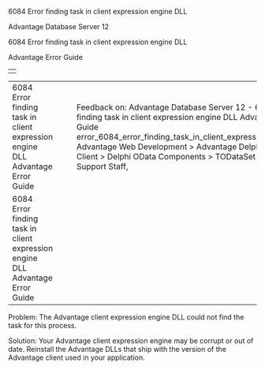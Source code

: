6084 Error finding task in client expression engine DLL




Advantage Database Server 12  

6084 Error finding task in client expression engine DLL

Advantage Error Guide

|  |
| --- |
|  |

|  |  |  |  |  |
| --- | --- | --- | --- | --- |
| 6084 Error finding task in client expression engine DLL  Advantage Error Guide |  |  | Feedback on: Advantage Database Server 12 - 6084 Error finding task in client expression engine DLL Advantage Error Guide error\_6084\_error\_finding\_task\_in\_client\_expression\_engine\_dll Advantage Web Development > Advantage Delphi OData Client > Delphi OData Components > TODataSet / Dear Support Staff, |  |
| 6084 Error finding task in client expression engine DLL  Advantage Error Guide |  |  |  |  |

Problem: The Advantage client expression engine DLL could not find the task for this process.

Solution: Your Advantage client expression engine may be corrupt or out of date. Reinstall the Advantage DLLs that ship with the version of the Advantage client used in your application.